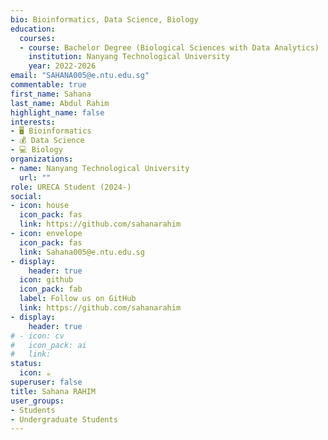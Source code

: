 ```yaml
---
bio: Bioinformatics, Data Science, Biology
education:
  courses:
  - course: Bachelor Degree (Biological Sciences with Data Analytics)
    institution: Nanyang Technological University
    year: 2022-2026
email: "SAHANA005@e.ntu.edu.sg"
commentable: true
first_name: Sahana
last_name: Abdul Rahim
highlight_name: false
interests:
- 🖥 Bioinformatics
- 💰 Data Science
- 💻 Biology
organizations:
- name: Nanyang Technological University
  url: ""
role: URECA Student (2024-)
social:
- icon: house
  icon_pack: fas
  link: https://github.com/sahanarahim
- icon: envelope
  icon_pack: fas
  link: Sahana005@e.ntu.edu.sg
- display:
    header: true
  icon: github
  icon_pack: fab
  label: Follow us on GitHub
  link: https://github.com/sahanarahim
- display:
    header: true
# - icon: cv
#   icon_pack: ai
#   link: 
status:
  icon: ☕️
superuser: false
title: Sahana RAHIM
user_groups:
- Students
- Undergraduate Students
---
```




